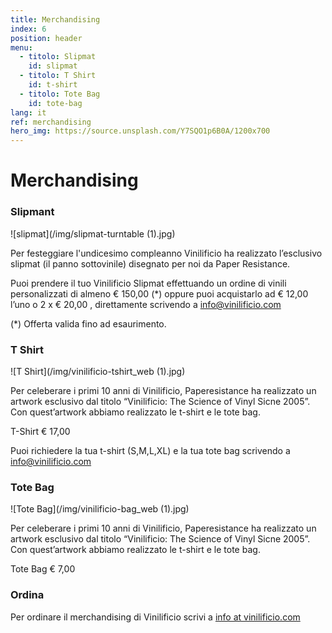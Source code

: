 ```yaml
---
title: Merchandising
index: 6
position: header
menu:
  - titolo: Slipmat
    id: slipmat
  - titolo: T Shirt
    id: t-shirt
  - titolo: Tote Bag
    id: tote-bag
lang: it
ref: merchandising
hero_img: https://source.unsplash.com/Y7SQO1p6B0A/1200x700
---
```

# Merchandising

### Slipmant

![slipmat](/img/slipmat-turntable (1).jpg)


Per festeggiare l'undicesimo compleanno Vinilificio ha realizzato l’esclusivo slipmat (il panno sottovinile) disegnato per noi da Paper Resistance.

Puoi prendere il tuo Vinilificio Slipmat effettuando un ordine di vinili personalizzati di almeno € 150,00 (*) oppure puoi acquistarlo ad € 12,00 l’uno o 2 x € 20,00 , direttamente scrivendo a info@vinilificio.com

(*) Offerta valida fino ad esaurimento.


### T Shirt
![T Shirt](/img/vinilificio-tshirt_web (1).jpg)

Per celeberare i primi 10 anni di Vinilificio, Paperesistance ha realizzato un artwork esclusivo dal titolo “Vinilificio: The Science of Vinyl Sicne 2005”.
Con quest’artwork abbiamo realizzato le t-shirt e le tote bag.

T-Shirt € 17,00

Puoi richiedere la tua t-shirt (S,M,L,XL) e la tua tote bag scrivendo a info@vinilificio.com


### Tote Bag
![Tote Bag](/img/vinilificio-bag_web (1).jpg)

Per celeberare i primi 10 anni di Vinilificio, Paperesistance ha realizzato un artwork esclusivo dal titolo “Vinilificio: The Science of Vinyl Sicne 2005”.
Con quest’artwork abbiamo realizzato le t-shirt e le tote bag.

Tote Bag € 7,00

### Ordina

Per ordinare il merchandising di Vinilificio scrivi a <a href="mailto:info@vinilificio.com">info at vinilificio.com</a>
